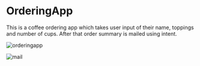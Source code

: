 # OrderingApp
This is a coffee ordering app which takes user input of their name, toppings and number of cups. After that order summary is mailed using intent.

![orderingapp](https://user-images.githubusercontent.com/60778999/99524205-194e0280-29be-11eb-915b-a6675b768a73.jpg)

![mail](https://user-images.githubusercontent.com/60778999/99524282-3b478500-29be-11eb-924b-548e1f03f743.jpg)
